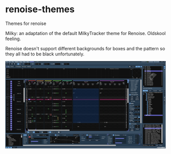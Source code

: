 # renoise-themes
Themes for renoise

Milky: an adaptation of the default MilkyTracker theme for Renoise. Oldskool feeling.

Renoise doesn't support different backgrounds for boxes and the pattern so they all had to be black unfortunately.

![alt text](https://raw.githubusercontent.com/elfakyn/renoise-themes/master/screenshots/milky.PNG)
